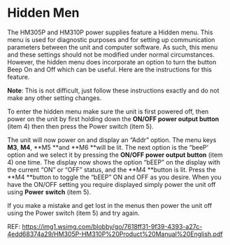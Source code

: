 # Hidden Men

The HM305P and HM310P power supplies feature a Hidden menu. This menu is used for diagnostic
purposes and for setting up communication parameters between the unit and computer software. As
such, this menu and these settings should not be modified under normal circumstances. However, the
hidden menu does incorporate an option to turn the button Beep On and Off which can be useful. Here
are the instructions for this feature.  
  
**Note**: This is not difficult, just follow these instructions exactly and do not make any other setting
changes.  
  
To enter the hidden menu make sure the unit is first powered off, then power on the unit by first
holding down the **ON/OFF power output button** (item 4) then then press the Power switch (item 5).  
  
The unit will now power on and display an “Addr” option. The menu keys **M3**, **M4**, **M5 **and **M6 **will be lit.
The next option is the “beeP’ option and we select it by pressing the **ON/OFF power output button**
(item 4) one time. The display now shows the option “bEEP” on the display with the current “ON” or
“OFF” status, and the **M4 **button is lit. Press the **M4 **button to toggle the “bEEP” ON and OFF as you
desire. When you have the ON/OFF setting you require displayed simply power the unit off using **Power**
**switch** (item 5).  
  
If you make a mistake and get lost in the menus then power the unit off using the Power switch (item 5)
and try again.  
  
REF:  https://img1.wsimg.com/blobby/go/7618ff31-9f39-4393-a27c-4edd68374a29/HM305P-HM310P%20Product%20Manual%20English.pdf 
